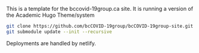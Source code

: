 This is a template for the bccovid-19group.ca site. It is running a version of the Academic Hugo Theme/system

```bash
git clone https://github.com/bcCOVID-19group/bcCOVID-19group-site.git
git submodule update --init --recursive
```

Deployments are handled by netlify.
